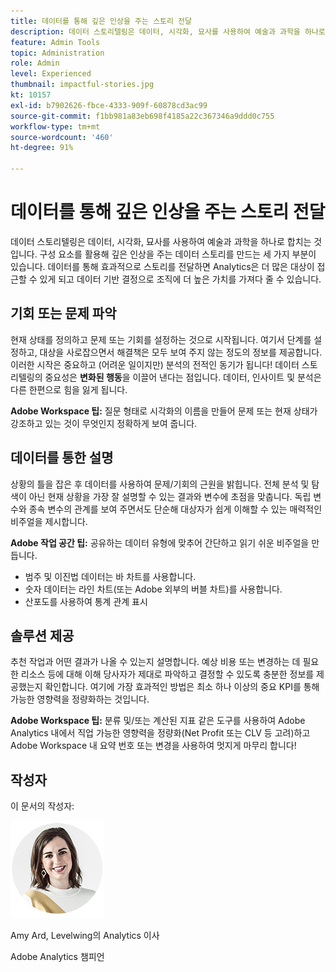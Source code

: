 ```yaml
---
title: 데이터를 통해 깊은 인상을 주는 스토리 전달
description: 데이터 스토리텔링은 데이터, 시각화, 묘사를 사용하여 예술과 과학을 하나로 합치는 것입니다.  구성 요소를 활용해 깊은 인상을 주는 데이터 스토리를 만드는 세 가지 부분이 있습니다. 데이터를 통해 효과적으로 스토리를 전달하면 Analytics은 더 많은 대상이 접근할 수 있게 되고 데이터 기반 결정으로 조직에 더 높은 가치를 가져다 줄 수 있습니다.
feature: Admin Tools
topic: Administration
role: Admin
level: Experienced
thumbnail: impactful-stories.jpg
kt: 10157
exl-id: b7902626-fbce-4333-909f-60878cd3ac99
source-git-commit: f1bb981a83eb698f4185a22c367346a9ddd0c755
workflow-type: tm+mt
source-wordcount: '460'
ht-degree: 91%

---
```


# 데이터를 통해 깊은 인상을 주는 스토리 전달

데이터 스토리텔링은 데이터, 시각화, 묘사를 사용하여 예술과 과학을 하나로 합치는 것입니다.  구성 요소를 활용해 깊은 인상을 주는 데이터 스토리를 만드는 세 가지 부분이 있습니다. 데이터를 통해 효과적으로 스토리를 전달하면 Analytics은 더 많은 대상이 접근할 수 있게 되고 데이터 기반 결정으로 조직에 더 높은 가치를 가져다 줄 수 있습니다.

## 기회 또는 문제 파악

현재 상태를 정의하고 문제 또는 기회를 설정하는 것으로 시작됩니다. 여기서 단계를 설정하고, 대상을 사로잡으면서 해결책은 모두 보여 주지 않는 정도의 정보를 제공합니다. 이러한 시작은 중요하고 (어려운 일이지만) 분석의 전적인 동기가 됩니다!  데이터 스토리텔링의 중요성은 **변화된 행동**&#x200B;을 이끌어 낸다는 점입니다. 데이터, 인사이트 및 분석은 다른 한편으로 힘을 잃게 됩니다.

**Adobe Workspace 팁:** 질문 형태로 시각화의 이름을 만들어 문제 또는 현재 상태가 강조하고 있는 것이 무엇인지 정확하게 보여 줍니다.

## 데이터를 통한 설명

상황의 틀을 잡은 후 데이터를 사용하여 문제/기회의 근원을 밝힙니다. 전체 분석 및 탐색이 아닌 현재 상황을 가장 잘 설명할 수 있는 결과와 변수에 초점을 맞춥니다.  독립 변수와 종속 변수의 관계를 보여 주면서도 단순해 대상자가 쉽게 이해할 수 있는 매력적인 비주얼을 제시합니다.

**Adobe 작업 공간 팁:**
공유하는 데이터 유형에 맞추어 간단하고 읽기 쉬운 비주얼을 만듭니다.

* 범주 및 이진법 데이터는 바 차트를 사용합니다.
* 숫자 데이터는 라인 차트(또는 Adobe 외부의 버블 차트)를 사용합니다.
* 산포도를 사용하여 통계 관계 표시

## 솔루션 제공

추천 작업과 어떤 결과가 나올 수 있는지 설명합니다.  예상 비용 또는 변경하는 데 필요한 리소스 등에 대해 이해 당사자가 제대로 파악하고 결정할 수 있도록 충분한 정보를 제공했는지 확인합니다. 여기에 가장 효과적인 방법은 최소 하나 이상의 중요 KPI를 통해 가능한 영향력을 정량화하는 것입니다.

**Adobe Workspace 팁:** 분류 및/또는 계산된 지표 같은 도구를 사용하여 Adobe Analytics 내에서 직업 가능한 영향력을 정량화(Net Profit 또는 CLV 등 고려)하고 Adobe Workspace 내 요약 번호 또는 변경을 사용하여 멋지게 마무리 합니다!

## 작성자

이 문서의 작성자:

![Amy Ard](assets/amy-ard-headshot-small.png)

Amy Ard, Levelwing의 Analytics 이사

Adobe Analytics 챔피언
